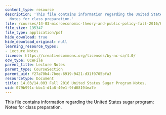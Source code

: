 ```yaml
---
content_type: resource
description: 'This file contains information regarding the United States sugar program:
  Notes for class preparation.'
file: /courses/14-03-microeconomic-theory-and-public-policy-fall-2016/079b991cbbc1d1a840e19fd08194ea7e_MIT14_03F16_lec8Sugar.pdf
file_size: 135347
file_type: application/pdf
hide_download: true
hide_download_original: null
learning_resource_types:
- Lecture Notes
license: https://creativecommons.org/licenses/by-nc-sa/4.0/
ocw_type: OCWFile
parent_title: Lecture Notes
parent_type: CourseSection
parent_uid: f27a70b4-7bee-6919-9421-d31f0705bfa3
resourcetype: Document
title: 14.03/14.003 Fall 2016 United States Sugar Program Notes.
uid: 079b991c-bbc1-d1a8-40e1-9fd08194ea7e
---
```

This file contains information regarding the United States sugar program: Notes for class preparation.